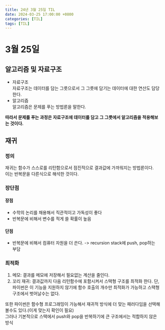 ```yaml
---
title: 24년 3월 25일 TIL
date: 2024-03-25 17:00:00 +0800
categories: [TIL]
tags: [TIL]  
---
```


# 3월 25일

## 알고리즘 및 자료구조
- 자료구조  
자료구조는 데이터를 담는 그릇으로서 그 그릇에 담기는 데이터에 대한 연산도 담당한다.
- 알고리즘  
알고리즘은 문제를 푸는 방법론을 말한다.    

**따라서 문제를 푸는 과정은 자료구조에 데이터를 담고 그 그릇에서 알고리즘을 적용해보는 것이다.**

## 재귀 
### 정의

재귀는 함수가 스스로를 리턴함으로서 점진적으로 결과값에 가까워지는 방법론이다.  
이는 반복문을 다른식으로 해석한 것이다.  

### 장단점
#### 장점
- 수학의 논리를 채용해서 직관적이고 가독성이 좋다
- 반복문에 비해서 변수를 적게 쓸 확률이 높음
#### 단점
- 반복문에 비해서 컴퓨터 자원을 더 쓴다. -> recursion stack에 push, pop하는 부담

### 최적화

1. 메모: 결과를 메모에 저장해서 필요없는 계산을 줄인다.
2. 꼬리 재귀: 결과값까지 다음 리턴함수에 포함시켜서 스택형 구조를 최적화 한다. 단, 파이썬은 이 기능을 지원하지 않기에 함수 호출의 개수만 최적화가 가능하고 스택형 구조에서 벗어날수는 없다.
  
또한 파이썬은 함수형 프로그래밍이 가능해서 재귀적 방식에 더 맞는 패러다임을 선택해볼수도 있다.(이게 맞는지 확인이 필요)  
그러나 기본적으로 스택에서 push와 pop을 반복하기에 큰 구조에서는 적합하지 않은 방식

